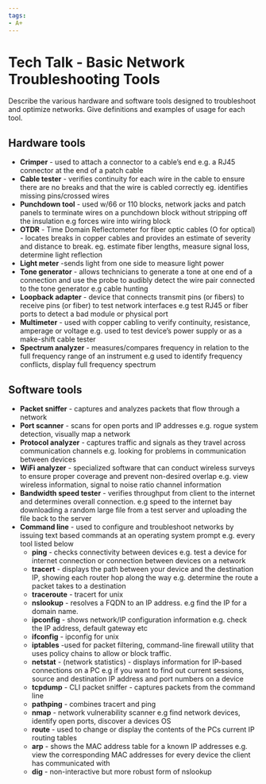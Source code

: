 ```yaml
---
tags:
- A+
---
```


# Tech Talk - Basic Network Troubleshooting Tools

Describe the various hardware and software tools designed to troubleshoot and optimize networks. Give definitions and examples of usage for each tool.


## Hardware tools

* <b class="malachite">Crimper</b> - used to attach a connector to a cable’s end e.g. a RJ45 connector at the end of a patch cable
* <b class="malachite">Cable tester</b> - verifies continuity for each wire in the cable to ensure there are no breaks and that the wire is cabled correctly eg. identifies missing pins/crossed wires
* <b class="malachite">Punchdown tool</b> - used w/66 or 110 blocks, network jacks and patch panels to terminate wires on a punchdown block without stripping off the insulation e.g forces wire into wiring block
* <b class="malachite">OTDR</b> - Time Domain Reflectometer for fiber optic cables (O for optical) - locates breaks in copper cables and provides an estimate of severity and distance to break. eg. estimate fiber lengths, measure signal loss, determine light reflection
* <b class="malachite">Light meter</b> -sends light from one side to measure light power
* <b class="malachite">Tone generator</b> - allows technicians to generate a tone at one end of a connection and use the probe to audibly detect the wire pair connected to the tone generator e.g cable hunting
* <b class="malachite">Loopback adapter</b> - device that connects transmit pins (or fibers) to receive pins (or fiber) to test network interfaces e.g test RJ45 or fiber ports to detect a bad module or physical port
* <b class="malachite">Multimeter</b> - used with copper cabling to verify continuity, resistance, amperage or voltage e.g. used to test device’s power supply or as a make-shift cable tester
* <b class="malachite">Spectrum analyzer</b> - measures/compares frequency in relation to the full frequency range of an instrument e.g used to identify frequency conflicts, display full frequency spectrum

## Software tools

* <b class="malachite">Packet sniffer</b> - captures and analyzes packets that flow through a network
* <b class="malachite">Port scanner</b> - scans for open ports and IP addresses e.g. rogue system detection, visually map a network
* <b class="malachite">Protocol analyzer</b> - captures traffic and signals as they travel across communication channels e.g. looking for problems in communication between devices 
* <b class="malachite">WiFi analyzer</b> - specialized software that can conduct wireless surveys to ensure proper coverage and prevent non-desired overlap e.g. view wireless information, signal to noise ratio channel information
* <b class="malachite">Bandwidth speed tester</b> - verifies throughput from client to the internet and determines overall connection. e.g speed to the internet bay downloading a random large file from a test server and uploading the file back to the server
* <b class="malachite">Command line</b> - used to configure and troubleshoot networks by issuing text based commands at an operating system prompt e.g. every tool listed below
    * <b class="malachite">ping</b> - checks connectivity between devices e.g. test a device for internet connection or connection between devices on a network
    * <b class="malachite">tracert</b> - displays the path between your device and the destination IP, showing each router hop along the way e.g. determine the route a packet takes to a destination
    * <b class="malachite">traceroute</b> - tracert for unix
    * <b class="malachite">nslookup</b> - resolves a FQDN to an IP address. e.g find the IP for a domain name. 
    * <b class="malachite">ipconfig</b> - shows network/IP configuration information e.g. check the IP address, default gateway etc
    * <b class="malachite">ifconfig</b> - ipconfig for unix
    * <b class="malachite">iptables</b> -used for packet filtering, command-line firewall utility that uses policy chains to allow or block traffic. 
    * <b class="malachite">netstat</b> - (network statistics) - displays information for IP-based connections on a PC e.g if you want to find out current sessions, source and destination IP address and port numbers on a device
    * <b class="malachite">tcpdump</b> - CLI packet sniffer - captures packets from the command line 
    * <b class="malachite">pathping</b> - combines tracert and ping
    * <b class="malachite">nmap</b> - network vulnerability scanner e.g find network devices, identify open ports, discover a devices OS
    * <b class="malachite">route</b> - used to change or display the contents of the PCs current IP routing tables
    * <b class="malachite">arp</b> - shows the MAC address table for a known IP addresses e.g. view the corresponding MAC addresses for every device the client has communicated with
    * <b class="malachite">dig</b> - non-interactive but more robust form of nslookup

